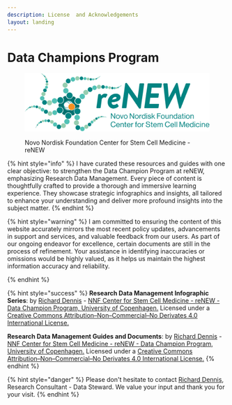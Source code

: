 ```yaml
---
description: License  and Acknowledgements
layout: landing
---
```


# Data Champions Program

<div data-full-width="true">

<figure><img src=".gitbook/assets/ReNEW_Logo_Tagline_FullColour_2022.png" alt=""><figcaption><p>Novo Nordisk Foundation Center for Stem Cell Medicine - reNEW</p></figcaption></figure>

</div>



{% hint style="info" %}
I have curated these resources and guides with one clear objective: to strengthen the Data Champion Program at reNEW, emphasizing Research Data Management. Every piece of content is thoughtfully crafted to provide a thorough and immersive learning experience. They showcase strategic infographics and insights, all tailored to enhance your understanding and deliver more profound insights into the subject matter.
{% endhint %}

{% hint style="warning" %}
I am committed to ensuring the content of this website accurately mirrors the most recent policy updates, advancements in support and services, and valuable feedback from our users. As part of our ongoing endeavor for excellence, certain documents are still in the process of refinement. Your assistance in identifying inaccuracies or omissions would be highly valued, as it helps us maintain the highest information accuracy and reliability.


{% endhint %}

{% hint style="success" %}
**Research Data Management Infographic Series**: by [Richard Dennis](mailto:richard.dennis@sund.ku.dk) - [NNF Center for Stem Cell Medicine - reNEW - Data Champion Program, University of Copenhagen.](https://renew.ku.dk/) Licensed under a [Creative Commons Attribution–Non–Commercial–No Derivates 4.0 International License.](https://creativecommons.org/licenses/by-nc-nd/4.0/)

**Research Data Management Guides and Documents**: by [Richard Dennis](mailto:richard.dennis@sund.ku.dk) - [NNF Center for Stem Cell Medicine - reNEW - Data Champion Program, University of Copenhagen.](https://renew.ku.dk/) Licensed under a [Creative Commons Attribution–Non–Commercial–No Derivates 4.0 International License.](https://creativecommons.org/licenses/by-nc-nd/4.0/)
{% endhint %}

{% hint style="danger" %}
Please don't hesitate to contact [Richard Dennis](mailto:richard.dennis@sund.ku.dk), Research Consultant - Data Steward. We value your input and thank you for your visit.
{% endhint %}
